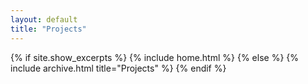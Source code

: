 ```yaml
---
layout: default
title: "Projects"
---
```


{% if site.show_excerpts %}
  {% include home.html %}
{% else %}
  {% include archive.html title="Projects" %}
{% endif %}

